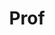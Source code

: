 ---
layout: person
given: Zoe
family: Kourtzi
department: Psychology
title: Prof
job_title: Professor of Cognitive Computational Neuroscience, Royal Society Industry
  Fellow
crsid: zk240
image: /assets/uploads/Kourtzi_Zoe.png
webpage: https://www.abg.psychol.cam.ac.uk
biography: My research in cognitive computational neuroscience sits at the interface
  of computational science and neuroscience. My experimental work aims to understand
  the role of lifelong learning and brain plasticity in enabling individuals of all
  ages to flexibly adapt to new settings and challenges. My computational work aims
  to develop predictive AI-guided models of brain and mental health with translational
  impact in early diagnosis of neurocognitive disorders and personalised interventions.
  I am a Royal Society Industry Fellow, Co-director of Cambridge’s Centre for Data
  Driven Discovery, Fellow and Cambridge University Lead at the Alan Turing Institute.
---